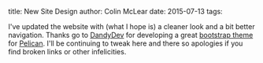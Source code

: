 title: New Site Design
author: Colin McLear
date: 2015-07-13
tags: 

I've updated the website with (what I hope is) a cleaner look and a bit better
navigation. Thanks go to [DandyDev](https://github.com/DandyDev) for developing
a great [bootstrap theme](https://github.com/DandyDev/pelican-bootstrap3) for
[Pelican](http://blog.getpelican.com). I'll be continuing to tweak here and
there so apologies if you find broken links or other infelicities.


